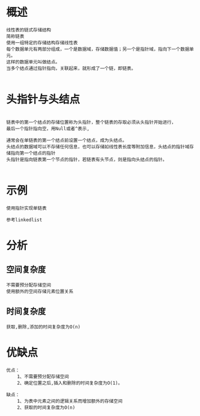 
# 概述

```
线性表的链式存储结构
简称链表
使用一组特定的存储结构存储线性表
每个数据单元有两部分组成，一个是数据域，存储数据值；另一个是指针域，指向下一个数据单元。
这样的数据单元叫做结点。
当多个结点通过指针指向，关联起来，就形成了一个链，即链表。


```

# 头指针与头结点

```

链表中的第一个结点的存储位置称为头指针，整个链表的存取必须从头指针开始进行，
最后一个指针指向空，用Null或者^表示,

通常会在单链表的第一个结点前设置一个结点，成为头结点。
头结点的数据域可以不存储任何信息，也可以存储如线性表长度等附加信息，头结点的指针域存储指向第一个结点的指针
头指针是指向链表第一个节点的指针，若链表有头节点，则是指向头结点的指针。
    
```


# 示例

    使用指针实现单链表
    
    参考linkedlist


# 分析

## 空间复杂度

    不需要预分配存储空间
    使用额外的空间存储元素位置关系

## 时间复杂度
    
    获取,删除,添加的时间复杂度为O(n)


# 优缺点


    优点：
        1、不需要预分配存储空间
        2、确定位置之后,插入和删除的时间复杂度为O(1)。
    
    缺点：
        1、为表中元素之间的逻辑关系而增加额外的存储空间
        2、获取的时间复杂度为O(n)